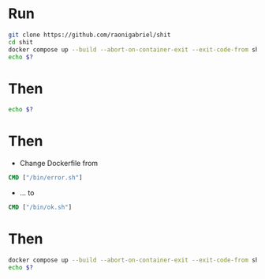 # Run

```sh
git clone https://github.com/raonigabriel/shit
cd shit
docker compose up --build --abort-on-container-exit --exit-code-from shit --remove-orphans
echo $?
```

# Then

```sh
echo $?
```

# Then

* Change Dockerfile from

```Dockerfile
CMD ["/bin/error.sh"]
```

* ... to

```Dockerfile
CMD ["/bin/ok.sh"]
```

# Then

```sh
docker compose up --build --abort-on-container-exit --exit-code-from shit --remove-orphans
echo $?
```
